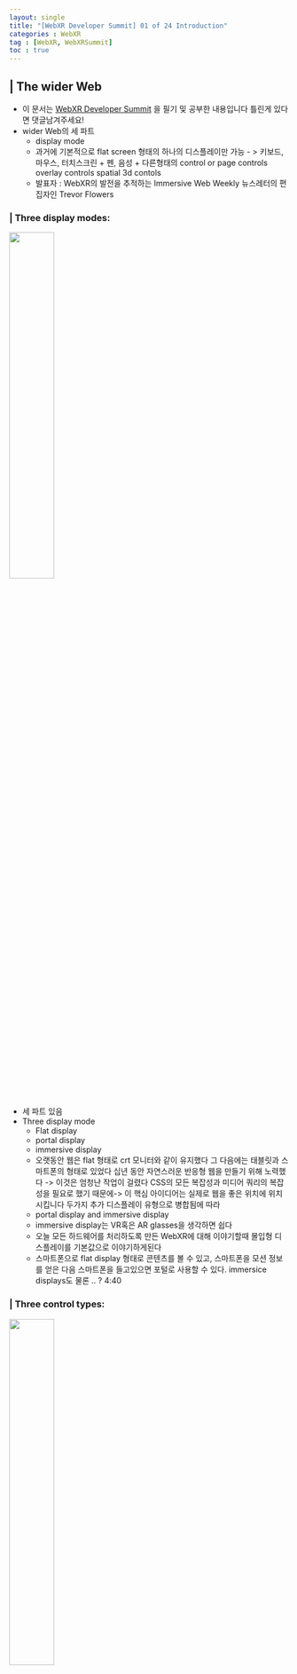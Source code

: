 ```yaml
---
layout: single
title: "[WebXR Developer Summit] 01 of 24 Introduction"
categories : WebXR
tag : [WebXR, WebXRSummit]
toc : true
---
```


## |  The wider Web
- 이 문서는 [WebXR Developer Summit](https://www.youtube.com/watch?v=ZGlcrFxbsHc&list=PLKNvd3dXSaxBlJFtM1YAJhCLbFQiIPQsL&index=2) 을 필기 및 공부한 내용입니다 틀린게 있다면 댓글남겨주세요!
- wider Web의 세 파트
  - display mode
  - 과거에 기본적으로 flat screen 형태의 하나의 디스플레이만 가능 - > 키보드, 마우스, 터치스크린 + 펜, 음성 + 다른형태의 control or page controls overlay controls spatial 3d contols
  - 발표자 : WebXR의 발전을 추적하는 Immersive Web Weekly 뉴스레터의 편집자인 Trevor Flowers

### | Three display modes: 
<img src = "https://user-images.githubusercontent.com/75241542/163098731-a793d948-0028-445a-acd5-21bbb6618a0e.png" width="40%" height = "40%">

- 세 파트 있음
- Three display mode
  - Flat display
  - portal display
  - immersive display  
  - 오랫동안 웹은 flat 형태로 crt 모니터와 같이 유지했다 그 다음에는 태블릿과 스마트폰의 형태로 있었다 십년 동안 자연스러운 반응형 웹을 만들기 위해 노력했다 -> 이것은 엄청난 작업이 걸렸다 CSS의 모든 복잡성과 미디어 쿼리의 복잡성을 필요로 했기 때문에-> 이 핵심 아이디어는 실제로 웹을 좋은 위치에 위치시킵니다 두가지 추가 디스플레이 유형으로 병합됨에 따라 
  - portal display and immersive display
  - immersive display는 VR혹은 AR glasses을 생각하면 쉽다 
  - 오늘 모든 하드웨어를 처리하도록 만든 WebXR에 대해 이야기할때 몰입형 디스플레이를 기본값으로 이야기하게된다
  - 스마트폰으로 flat display 형태로 콘텐츠를 볼 수 있고, 스마트폰을  모션 정보를 얻은 다음 스마트폰을 들고있으면 포털로 사용할 수 있다. immersice displays도 물론  .. ? 4:40
  

### | Three control types: 
<img src = "https://user-images.githubusercontent.com/75241542/163107908-3c904c1c-4228-40f5-948a-3fe63bc00c1c.png" width="40%" height = "40%">

- 디스플레이 모드 이외에도 세가지 제어 유형이 있다.
- page controls, overlay controls , spatial controls
- page controls : 일반적인 html 의 page 컨트롤(button, link, text, images)
- overlay controls : portal mode에 있고 flat screen을 통해 공간을 보고있을떄  
  : 3D 공간 세계에 얹어있는 것처럼 보는 control이다
- spatial controls : portal mode와 immersive display ahen spatial controls 있다  
  : 3D 공간에서 촉각 컨트롤을 만드는 자료가 있다.
  : 공간 제어를 위한 새로운 장르의 디자인 기능을 도입했다
  : flat web에 대한 모든 반응형 복잡성은 폭발적으로 증가하고 있다 -> 플랫모드에서 페이지 컨트롤을 디자인 하는것이 아니라 세가지 디스플레이모드와 세가지 컨트롤 타입을 모두 디자인하기 때문에

### | New Input Types: (6: 30) 

<img src = "https://user-images.githubusercontent.com/75241542/163108012-032c2c82-855f-495b-8d37-76ac2f18dc1c.png" width="30%" height = "30%">

 - the wider web의 interaction은 훨씬 복잡허다
 - hand tracking, wands(VR의 컨트롤러), 음성 추적, 시선추적, 얼굴 추적등을 한다
 - 이 모든 것들이 결합되어 the wider web을 이루고 매우 복잡하다

### | Browsers (7:30)
 
<img src = "https://user-images.githubusercontent.com/75241542/163108094-a0dc50e9-0b61-4d69-b791-4e7e3d01a8f8.png" width="50%" height = "50%">

- 이 이미지에서 몇가지 기술 계층에 대해 이야기한다
- 맨 아래의 레이어에는 하드웨어(스마트폰, 피씨, XR glasses, 스마트워치) 에대한 계층이 있고
- 그 위에는 Web API를 제공하는 웹 브라우저가 있음!
- **Web API**
  - 이것에 대해 많이 이야기하게 되기 때문에 이 중 몇 가지를 살펴보겠다
  - ```WebAssembly```  
    - ```WebAssembly```는 기본적으로 ```javascript```보다 코드를 실행하는 더 빠른 방법이다
    - XR에 대해 기억해야할 점은, native 속도로 실행되는 코드를 작성할 수 있다는 것입니다.(8:14)
    - (so it has a lot of other capabilities that it brings to the table but for XR the thing to remember is that it lets us write code that runs at native speeds.)(8:14)
    - ```javascript```는 일반적으로 ```c++```와 ```Rust``` 같이 ```Native Language``` 보다는 약간 느립니다
    - ```WebAssembly```는 이런 속도를 브라우저에 가져온다
  
  - ```WebXR```은 브라우저가 지면 환경과 같은 정보를 ```HMD```로 부터 얻을 수 있게 한다
  - ```WebAudio```는 ```spatialization```(공간화) 역할
  - ```WebGPU```는 그래픽을 빠르게 표현함
  - ```WebRTC```는 브라우저와의 소통, 다른 브라우저 간의 소통의 역할
- **Graphic Engine, Physics Engine**
  - 오늘 많이 이야기 할것이기 때문에 생략
- **App Framework**
  - threeJS, babylon.js, potassium es 같은 것들
  - 개발자가 모든 복잡함을 이해할 필요 없게 해주는 엔진
- **Application Code**
  - 그 위에 application code가 있음
  - 나중에 교육, 개인정보보호, 광고 등 지금 사용하고 있는 다양한 종류의 응용 프로그램에 대해 이야기 할것임
 
### | 마무리
- 오늘 이야기는 브라우저가 XR을 수행할 수 있을지 아닌지 확인하는것
- geolocation, shared contents, digital bodies 및 서비스 간에 ID를 가져오는 방법과 같은 서비스










